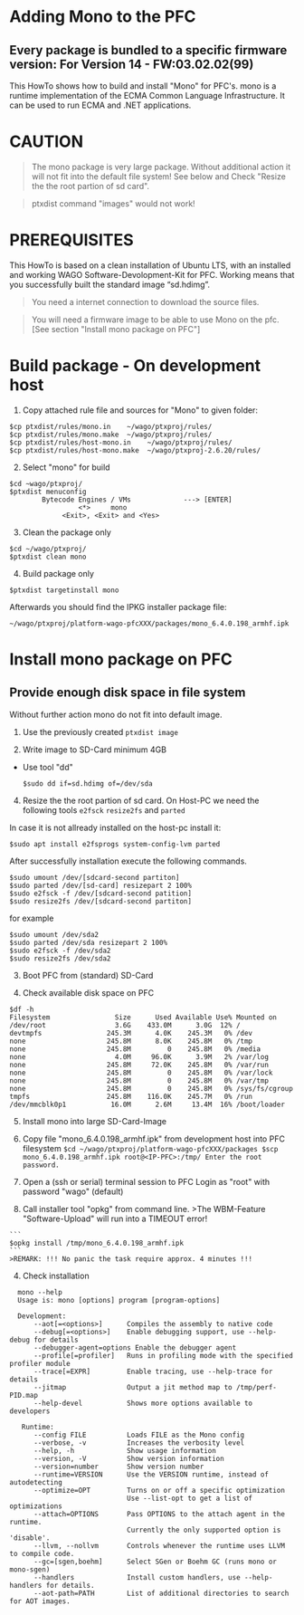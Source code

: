 # Adding Mono to the PFC 

## Every package is bundled to a specific firmware version: For Version 14 - FW:03.02.02(99)

This HowTo shows how to build and install "Mono" for PFC's.
mono is a runtime implementation of the ECMA Common Language Infrastructure. 
It can be used to run ECMA and .NET applications.

# CAUTION
> The mono package is very large package. Without additional action it will not fit into the default file system!  See below and Check "Resize the the root partion of sd card".

> ptxdist command "images" would not work!

# PREREQUISITES
This HowTo is  based on a clean installation of Ubuntu LTS, with an installed and working WAGO Software-Devolopment-Kit for PFC. Working means that you successfully built the standard image “sd.hdimg”.

> You need a internet connection to download the source files.

> You will need a firmware image to be able to use Mono on the pfc. [See section "Install mono package on PFC"]

# Build package - On development host

1. Copy attached rule file and sources for "Mono" to given folder:
```
$cp ptxdist/rules/mono.in    ~/wago/ptxproj/rules/
$cp ptxdist/rules/mono.make  ~/wago/ptxproj/rules/
$cp ptxdist/rules/host-mono.in    ~/wago/ptxproj/rules/
$cp ptxdist/rules/host-mono.make  ~/wago/ptxproj-2.6.20/rules/
```

2. Select "mono" for build
```
$cd ~wago/ptxproj/
$ptxdist menuconfig
        Bytecode Engines / VMs             ---> [ENTER]
                 <*>     mono
             <Exit>, <Exit> and <Yes>
```

3. Clean the package only
```
$cd ~/wago/ptxproj/
$ptxdist clean mono
```

4. Build package only
```
$ptxdist targetinstall mono
```

Afterwards you should find the IPKG installer package file:
```
~/wago/ptxproj/platform-wago-pfcXXX/packages/mono_6.4.0.198_armhf.ipk
```

# Install mono package on PFC

## Provide enough disk space in file system
Without further action mono do not fit into default image.

1. Use the previously created `ptxdist image`

2. Write image to SD-Card minimum 4GB
* Use tool "dd"
  ```
  $sudo dd if=sd.hdimg of=/dev/sda
  ```
4. Resize the the root partion of sd card.
  On Host-PC we need the following tools `e2fsck` `resize2fs` and `parted`

  In case it is not allready installed on the host-pc install it:
  ```
  $sudo apt install e2fsprogs system-config-lvm parted
  ```
  After successfully installation execute the following commands.
  ```
  $sudo umount /dev/[sdcard-second partiton]
  $sudo parted /dev/[sd-card] resizepart 2 100%
  $sudo e2fsck -f /dev/[sdcard-second patition]
  $sudo resize2fs /dev/[sdcard-second partiton]
  ```
  for example
  ```
  $sudo umount /dev/sda2
  $sudo parted /dev/sda resizepart 2 100%
  $sudo e2fsck -f /dev/sda2
  $sudo resize2fs /dev/sda2
  ```
3. Boot PFC from (standard) SD-Card

4. Check available disk space on PFC
  ```
  $df -h
  Filesystem                Size      Used Available Use% Mounted on
  /dev/root                 3.6G    433.0M      3.0G  12% /
  devtmpfs                245.3M      4.0K    245.3M   0% /dev
  none                    245.8M      8.0K    245.8M   0% /tmp
  none                    245.8M         0    245.8M   0% /media
  none                      4.0M     96.0K      3.9M   2% /var/log
  none                    245.8M     72.0K    245.8M   0% /var/run
  none                    245.8M         0    245.8M   0% /var/lock
  none                    245.8M         0    245.8M   0% /var/tmp
  none                    245.8M         0    245.8M   0% /sys/fs/cgroup
  tmpfs                   245.8M    116.0K    245.7M   0% /run
  /dev/mmcblk0p1           16.0M      2.6M     13.4M  16% /boot/loader
  ```

5. Install mono into large SD-Card-Image

  1. Copy file "mono_6.4.0.198_armhf.ipk" from development host into PFC filesystem
    ```
    $cd ~/wago/ptxproj/platform-wago-pfcXXX/packages
    $scp mono_6.4.0.198_armhf.ipk root@<IP-PFC>:/tmp/
    Enter the root password.
    ```

  2. Open a (ssh or serial) terminal session to PFC
    Login as "root" with password "wago" (default)

  3. Call installer tool "opkg" from command line.
    >The WBM-Feature "Software-Upload" will run into a TIMEOUT error!

    ```
    $opkg install /tmp/mono_6.4.0.198_armhf.ipk
    ```
    >REMARK: !!! No panic the task require approx. 4 minutes !!! 

  4. Check installation 
  ```
    mono --help
    Usage is: mono [options] program [program-options]

    Development:
        --aot[=<options>]      Compiles the assembly to native code
        --debug[=<options>]    Enable debugging support, use --help-debug for details
        --debugger-agent=options Enable the debugger agent
        --profile[=profiler]   Runs in profiling mode with the specified profiler module
        --trace[=EXPR]         Enable tracing, use --help-trace for details
        --jitmap               Output a jit method map to /tmp/perf-PID.map
        --help-devel           Shows more options available to developers

     Runtime:
        --config FILE          Loads FILE as the Mono config
        --verbose, -v          Increases the verbosity level
        --help, -h             Show usage information
        --version, -V          Show version information
        --version=number       Show version number
        --runtime=VERSION      Use the VERSION runtime, instead of autodetecting
        --optimize=OPT         Turns on or off a specific optimization
                               Use --list-opt to get a list of optimizations
        --attach=OPTIONS       Pass OPTIONS to the attach agent in the runtime.
                               Currently the only supported option is 'disable'.
        --llvm, --nollvm       Controls whenever the runtime uses LLVM to compile code.
        --gc=[sgen,boehm]      Select SGen or Boehm GC (runs mono or mono-sgen)
        --handlers             Install custom handlers, use --help-handlers for details.
        --aot-path=PATH        List of additional directories to search for AOT images.
  ```
